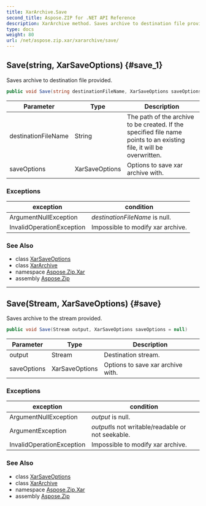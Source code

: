 ```yaml
---
title: XarArchive.Save
second_title: Aspose.ZIP for .NET API Reference
description: XarArchive method. Saves archive to destination file provided
type: docs
weight: 80
url: /net/aspose.zip.xar/xararchive/save/
---
```

## Save(string, XarSaveOptions) {#save_1}

Saves archive to destination file provided.

```csharp
public void Save(string destinationFileName, XarSaveOptions saveOptions = null)
```

| Parameter | Type | Description |
| --- | --- | --- |
| destinationFileName | String | The path of the archive to be created. If the specified file name points to an existing file, it will be overwritten. |
| saveOptions | XarSaveOptions | Options to save xar archive with. |

### Exceptions

| exception | condition |
| --- | --- |
| ArgumentNullException | *destinationFileName* is null. |
| InvalidOperationException | Impossible to modify xar archive. |

### See Also

* class [XarSaveOptions](../../xarsaveoptions/)
* class [XarArchive](../)
* namespace [Aspose.Zip.Xar](../../xararchive/)
* assembly [Aspose.Zip](../../../)

---

## Save(Stream, XarSaveOptions) {#save}

Saves archive to the stream provided.

```csharp
public void Save(Stream output, XarSaveOptions saveOptions = null)
```

| Parameter | Type | Description |
| --- | --- | --- |
| output | Stream | Destination stream. |
| saveOptions | XarSaveOptions | Options to save xar archive with. |

### Exceptions

| exception | condition |
| --- | --- |
| ArgumentNullException | *output* is null. |
| ArgumentException | *output*Is not writable/readable or not seekable. |
| InvalidOperationException | Impossible to modify xar archive. |

### See Also

* class [XarSaveOptions](../../xarsaveoptions/)
* class [XarArchive](../)
* namespace [Aspose.Zip.Xar](../../xararchive/)
* assembly [Aspose.Zip](../../../)


